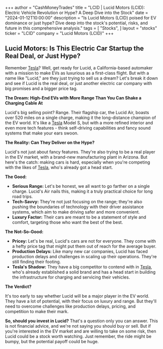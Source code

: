 +++
author = "CashMoneyTrades"
title = "LCID |  Lucid Motors (LCID): Electric Vehicle Revolution or Hype? A Deep Dive into the Stock"
date = "2024-01-12T10:00:00"
description = "Is Lucid Motors (LCID) poised for EV dominance or just hype? Dive deep into the stock's potential, risks, and future in this comprehensive analysis."
tags = [
"Stocks",
]
layout = "stocks"
ticker = "LCID"
company = "Lucid Motors (LCID)"
+++
        


## Lucid Motors: Is This Electric Car Startup the Real Deal, or Just Hype? 

Remember [Tesla](/stocks/tsla/)? Well, get ready for Lucid, a California-based automaker with a mission to make EVs as luxurious as a first-class flight. But with a name like "Lucid," are they just trying to sell us a dream? Let's break it down and see if Lucid is the real deal, or just another electric car company with big promises and a bigger price tag. 

**The Dream: High-End EVs with More Range Than You Can Shake a Charging Cable At**

Lucid's big selling point? Range. Their flagship car, the Lucid Air, boasts over 520 miles on a single charge, making it the long-distance champion of the EV world. It's like a [Tesla](/stocks/tsla/) Model S, but with a more refined interior and even more tech features - think self-driving capabilities and fancy sound systems that make your ears swoon. 

**The Reality: Can They Deliver on the Hype?**

Lucid's not just about fancy features. They're also trying to be a real player in the EV market, with a brand-new manufacturing plant in Arizona. But here's the catch: making cars is hard, especially when you're competing with the likes of [Tesla](/stocks/tsla/), who's already got a head start. 

**The Good:**

* **Serious Range:** Let's be honest, we all want to go farther on a single charge. Lucid's Air nails this, making it a truly practical choice for long road trips. 
* **Tech-Savvy:** They're not just focusing on the range; they're also pushing the boundaries of technology with their driver assistance systems, which aim to make driving safer and more convenient.
* **Luxury Factor:** Their cars are meant to be a statement of style and comfort, targeting those who want the best of the best.

**The Not-So-Good:**

* **Pricey:**  Let's be real, Lucid's cars are not for everyone. They come with a hefty price tag that might put them out of reach for the average buyer.
* **Production Delays:** Like many new car companies, Lucid has faced production delays and challenges in scaling up their operations. They're still finding their footing. 
* **Tesla's Shadow:**  They have a big competitor to contend with in [Tesla](/stocks/tsla/), who's already established a solid brand and has a head start in building the infrastructure for charging and servicing their vehicles. 

**The Verdict?**

It's too early to say whether Lucid will be a major player in the EV world. They have a lot of potential, with their focus on luxury and range. But they'll need to overcome challenges like production delays, pricing, and competition to make their mark. 

**So, should you invest in Lucid?** That's a question only you can answer. This is not financial advice, and we're not saying you should buy or sell. But if you're interested in the EV market and are willing to take on some risk, then Lucid could be a stock worth watching. Just remember, the ride might be bumpy, but the potential payoff could be huge. 

        